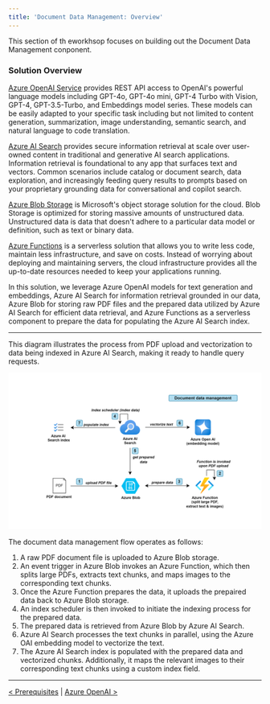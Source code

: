 ```yaml
---
title: 'Document Data Management: Overview'
---
```


This section of th eworkhsop focuses on building out the Document Data Management conponent.
 
### Solution Overview

[Azure OpenAI Service](https://learn.microsoft.com/en-us/azure/ai-services/openai/overview) provides REST API access to OpenAI's powerful language models including GPT-4o, GPT-4o mini, GPT-4 Turbo with Vision, GPT-4, GPT-3.5-Turbo, and Embeddings model series. These models can be easily adapted to your specific task including but not limited to content generation, summarization, image understanding, semantic search, and natural language to code translation.


[Azure AI Search](https://learn.microsoft.com/en-us/azure/search/search-what-is-azure-search) provides secure information retrieval at scale over user-owned content in traditional and generative AI search applications. Information retrieval is foundational to any app that surfaces text and vectors. Common scenarios include catalog or document search, data exploration, and increasingly feeding query results to prompts based on your proprietary grounding data for conversational and copilot search. 

[Azure Blob Storage](https://learn.microsoft.com/en-us/azure/storage/blobs/storage-blobs-introduction) is Microsoft's object storage solution for the cloud. Blob Storage is optimized for storing massive amounts of unstructured data. Unstructured data is data that doesn't adhere to a particular data model or definition, such as text or binary data. 

[Azure Functions](https://learn.microsoft.com/en-us/azure/azure-functions/functions-overview) is a serverless solution that allows you to write less code, maintain less infrastructure, and save on costs. Instead of worrying about deploying and maintaining servers, the cloud infrastructure provides all the up-to-date resources needed to keep your applications running. 

In this solution, we leverage Azure OpenAI models for text generation and embeddings, Azure AI Search for information retrieval grounded in our data, Azure Blob for storing raw PDF files and the prepared data utilized by Azure AI Search for efficient data retrieval, and Azure Functions as a serverless component to prepare the data for populating the Azure AI Search index. 

---

This diagram illustrates the process from PDF upload and vectorization to data being indexed in Azure AI Search, making it ready to handle query requests.

![alt](https://github.com/Azure-Samples/azure-open-ai-rag-oyd-text-images/blob/workshop/docs/ArchOverview-Data-Mgmt-v2.png?raw=true)

The document data management flow operates as follows:

1. A raw PDF document file is uploaded to Azure Blob storage.
2. An event trigger in Azure Blob invokes an Azure Function, which then splits large PDFs, extracts text chunks, and maps images to the corresponding text chunks.
3. Once the Azure Function prepares the data, it uploads the prepaired data back to Azure Blob storage.
4. An index scheduler is then invoked to initiate the indexing process for the prepared data.
5. The prepared data is retrieved from Azure Blob by Azure AI Search.
6. Azure AI Search processes the text chunks in parallel, using the Azure OAI embedding model to vectorize the text.
7. The Azure AI Search index is populated with the prepared data and vectorized chunks. Additionally, it maps the relevant images to their corresponding text chunks using a custom index field.

---

[< Prerequisites](/azure-open-ai-rag-oyd-text-images/prerequisites) | [Azure OpenAI >](/azure-open-ai-rag-oyd-text-images/document_data_management/2_azure_oai)
